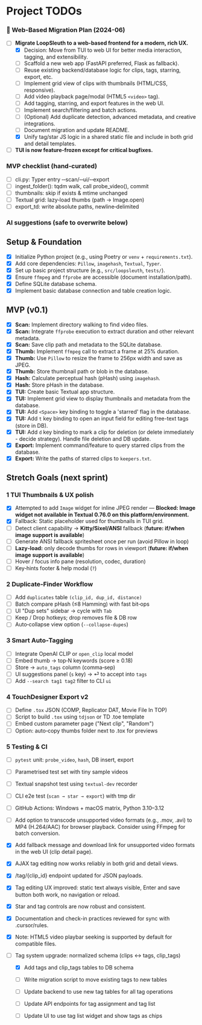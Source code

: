# Project TODOs

<!-- CURSOR:KEEP_START -->
### 🚀 Web-Based Migration Plan (2024-06)

- [ ] **Migrate LoopSleuth to a web-based frontend for a modern, rich UX.**
    - [x] Decision: Move from TUI to web UI for better media interaction, tagging, and extensibility.
    - [ ] Scaffold a new web app (FastAPI preferred, Flask as fallback).
    - [ ] Reuse existing backend/database logic for clips, tags, starring, export, etc.
    - [ ] Implement grid view of clips with thumbnails (HTML/CSS, responsive).
    - [ ] Add video playback page/modal (HTML5 `<video>` tag).
    - [ ] Add tagging, starring, and export features in the web UI.
    - [ ] Implement search/filtering and batch actions.
    - [ ] (Optional) Add duplicate detection, advanced metadata, and creative integrations.
    - [ ] Document migration and update README.
    - [x] Unify tag/star JS logic in a shared static file and include in both grid and detail templates.
- [ ] **TUI is now feature-frozen except for critical bugfixes.**

### MVP checklist (hand‑curated)

- [ ] cli.py: Typer entry ‑‑scan/‑‑ui/‑‑export
- [ ] ingest_folder(): tqdm walk, call probe_video(), commit
- [ ] thumbnails: skip if exists & mtime unchanged
- [ ] Textual grid: lazy‑load thumbs (path → Image.open)
- [ ] export_td: write absolute paths, newline‑delimited
<!-- CURSOR:KEEP_END -->

### AI suggestions (safe to overwrite below)


## Setup & Foundation
- [x] Initialize Python project (e.g., using Poetry or `venv` + `requirements.txt`).
- [x] Add core dependencies: `Pillow`, `imagehash`, `Textual`, `Typer`.
- [x] Set up basic project structure (e.g., `src/loopsleuth`, `tests/`).
- [x] Ensure `ffmpeg` and `ffprobe` are accessible (document installation/path).
- [x] Define SQLite database schema.
- [x] Implement basic database connection and table creation logic.

## MVP (v0.1)
- [x] **Scan:** Implement directory walking to find video files.
- [x] **Scan:** Integrate `ffprobe` execution to extract duration and other relevant metadata.
- [x] **Scan:** Save clip path and metadata to the SQLite database.
- [x] **Thumb:** Implement `ffmpeg` call to extract a frame at 25% duration.
- [x] **Thumb:** Use `Pillow` to resize the frame to 256px width and save as JPEG.
- [x] **Thumb:** Store thumbnail path or blob in the database.
- [x] **Hash:** Calculate perceptual hash (pHash) using `imagehash`.
- [x] **Hash:** Store pHash in the database.
- [x] **TUI:** Create basic Textual app structure.
- [x] **TUI:** Implement grid view to display thumbnails and metadata from the database.
- [x] **TUI:** Add `<Space>` key binding to toggle a 'starred' flag in the database.
- [x] **TUI:** Add `t` key binding to open an input field for editing free-text tags (store in DB).
- [x] **TUI:** Add `d` key binding to mark a clip for deletion (or delete immediately - decide strategy). Handle file deletion and DB update.
- [x] **Export:** Implement command/feature to query starred clips from the database.
- [x] **Export:** Write the paths of starred clips to `keepers.txt`.

## Stretch Goals (next sprint)

### 1  TUI Thumbnails & UX polish
- [x] Attempted to add `Image` widget for inline JPEG render — **Blocked: Image widget not available in Textual 0.76.0 on this platform/environment.**
- [x] Fallback: Static placeholder used for thumbnails in TUI grid.
- [ ] Detect client capability → **Kitty/Sixel/ANSI** fallback (**future: if/when image support is available**)
- [ ] Generate ANSI fallback spritesheet once per run (avoid Pillow in loop)
- [ ] **Lazy‑load:** only decode thumbs for rows in viewport (**future: if/when image support is available**)
- [ ] Hover / focus info pane (resolution, codec, duration)
- [ ] Key‑hints footer & help modal (`?`)

### 2  Duplicate‑Finder Workflow
- [ ] Add `duplicates` table `(clip_id, dup_id, distance)`
- [ ] Batch compare pHash (≤8 Hamming) with fast bit‑ops
- [ ] UI "Dup sets" sidebar → cycle with `Tab`
- [ ] Keep / Drop hotkeys; drop removes file & DB row
- [ ] Auto‑collapse view option (`--collapse-dupes`)

### 3  Smart Auto‑Tagging
- [ ] Integrate OpenAI CLIP or `open_clip` local model
- [ ] Embed thumb → top‑N keywords (score ≥ 0.18)  
- [ ] Store → `auto_tags` column (comma‑sep)
- [ ] UI suggestions panel (`s` key) → ⏎ to accept into `tags`
- [ ] Add `--search tag1 tag2` filter to CLI `ui`

### 4  TouchDesigner Export v2
- [ ] Define `.tox` JSON (COMP, Replicator DAT, Movie File In TOP)
- [ ] Script to build `.tox` using `tdjson` or TD .toe template
- [ ] Embed custom parameter page ("Next clip", "Random")
- [ ] Option: auto‑copy thumbs folder next to .tox for previews

### 5  Testing & CI
- [ ] `pytest` unit: `probe_video`, `hash`, DB insert, export
- [ ] Parametrised test set with tiny sample videos
- [ ] Textual snapshot test using `textual-dev` recorder
- [ ] CLI e2e test (`scan → star → export`) with tmp dir
- [ ] GitHub Actions: Windows + macOS matrix, Python 3.10–3.12

- [ ] Add option to transcode unsupported video formats (e.g., .mov, .avi) to MP4 (H.264/AAC) for browser playback. Consider using FFmpeg for batch conversion.
- [x] Add fallback message and download link for unsupported video formats in the web UI (clip detail page).

- [x] AJAX tag editing now works reliably in both grid and detail views.
- [x] /tag/{clip_id} endpoint updated for JSON payloads.
- [x] Tag editing UX improved: static text always visible, Enter and save button both work, no navigation or reload.
- [x] Star and tag controls are now robust and consistent.
- [x] Documentation and check-in practices reviewed for sync with .cursor/rules.
- [x] Note: HTML5 video playbar seeking is supported by default for compatible files.

- [ ] Tag system upgrade: normalized schema (clips <-> tags, clip_tags)
    - [x] Add tags and clip_tags tables to DB schema
    - [ ] Write migration script to move existing tags to new tables
    - [ ] Update backend to use new tag tables for all tag operations
    - [ ] Update API endpoints for tag assignment and tag list
    - [ ] Update UI to use tag list widget and show tags as chips

